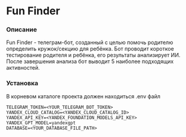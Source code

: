 # Fun Finder

### Описание

Fun Finder - телеграм-бот, созданный с целью помочь родителю определить кружок/секцию для ребёнка. Бот проводит короткое тестирование родителя и ребёнка, его результаты анализирует ИИ. После завершения анализа бот выводит 5 наиболее подходящих активностей.

### Установка

В корневом каталоге проекта должен находиться .env файл

```
TELEGRAM_TOKEN=<YOUR_TELEGRAM_BOT_TOKEN>
YANDEX_CLOUD_CATALOG=<YANDEX_CLOUD_CATALOG_ID>
YANDEX_API_KEY=<YANDEX_FOUNDATION_MODELS_API_KEY>
YANDEX_GPT_MODEL=yandexgpt
DATABASE=<YOUR_DATABASE_FILE_PATH>
```
